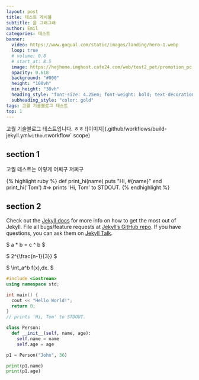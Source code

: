 ```yaml
---
layout: post
title: 테스트 게시물
subtitle: 음 그래그래
author: Emil
categories: 테스트
banner:
  video: https://www.goqual.com/static/images/landing/hero-1.webp
  loop: true
  # volume: 0.8
  # start_at: 8.5
  image: https://hejhome.imghost.cafe24.com/web/test2_pet/promotion_pc.gif
  opacity: 0.618
  background: "#000"
  height: "100vh"
  min_height: "38vh"
  heading_style: "font-size: 4.25em; font-weight: bold; text-decoration: underline"
  subheading_style: "color: gold"
tags: 고퀄 기술블로그 테스트
top: 1
---
```


고퀄 기술블로그 테스트입니다. ㅎㅎ
![이미지](.github/workflows/build-jekyll.yml` without `workflow` scope)

## section 1

고퀄 테스트는 이렇게 어쩌구 저쩌구

{% highlight ruby %}
def print_hi(name)
puts "Hi, #{name}"
end
print_hi('Tom')
#=> prints 'Hi, Tom' to STDOUT.
{% endhighlight %}

## section 2

Check out the [Jekyll docs][jekyll-docs] for more info on how to get the most out of Jekyll. File all bugs/feature requests at [Jekyll’s GitHub repo][jekyll-gh]. If you have questions, you can ask them on [Jekyll Talk][jekyll-talk].

[jekyll-docs]: https://jekyllrb.com/docs/home
[jekyll-gh]: https://github.com/jekyll/jekyll
[jekyll-talk]: https://talk.jekyllrb.com/

$ a \* b = c ^ b $

$ 2^{\frac{n-1}{3}} $

$ \int_a^b f(x)\,dx. $

```cpp
#include <iostream>
using namespace std;

int main() {
  cout << "Hello World!";
  return 0;
}
// prints 'Hi, Tom' to STDOUT.
```

```python
class Person:
  def __init__(self, name, age):
    self.name = name
    self.age = age

p1 = Person("John", 36)

print(p1.name)
print(p1.age)
```
